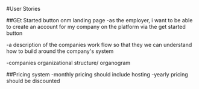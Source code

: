 #User Stories


##GEt Started button onm landing page
-as the employer, i want to be able to create an account for my company on the platform via the get started button

-a description of the companies work flow  so that they we can understand how to build around the company's system

-companies organizational structure/ organogram


##Pricing system 
-monthly pricing should include hosting 
-yearly pricing should be discounted